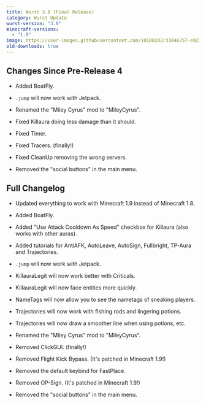 ```yaml
---
title: Wurst 3.0 (Final Release)
category: Wurst Update
wurst-version: "3.0"
minecraft-versions:
  - "1.9"
image: https://user-images.githubusercontent.com/10100202/31046257-e9216fe2-a5f5-11e7-8baa-22415347ed7e.jpg
old-downloads: true
---
```

## Changes Since Pre-Release 4

- Added BoatFly.

- `.jump` will now work with Jetpack.

- Renamed the "Miley Cyrus" mod to "MileyCyrus".

- Fixed Killaura doing less damage than it should.

- Fixed Timer.

- Fixed Tracers. (finally!)

- Fixed CleanUp removing the wrong servers.

- Removed the "social buttons" in the main menu.

## Full Changelog

- Updated everything to work with Minecraft 1.9 instead of Minecraft 1.8.

- Added BoatFly.

- Added "Use Attack Cooldown As Speed" checkbox for Killaura (also works with other auras).

- Added tutorials for AntiAFK, AutoLeave, AutoSign, Fullbright, TP-Aura and Trajectories.

- `.jump` will now work with Jetpack.

- KillauraLegit will now work better with Criticals.

- KillauraLegit will now face entities more quickly.

- NameTags will now allow you to see the nametags of sneaking players.

- Trajectories will now work with fishing rods and lingering potions.

- Trajectories will now draw a smoother line when using potions, etc.

- Renamed the "Miley Cyrus" mod to "MileyCyrus".

- Removed ClickGUI. (finally!)

- Removed Flight Kick Bypass. (It's patched in Minecraft 1.9!)

- Removed the default keybind for FastPlace.

- Removed OP-Sign. (It's patched in Minecraft 1.9!)

- Removed the "social buttons" in the main menu.
